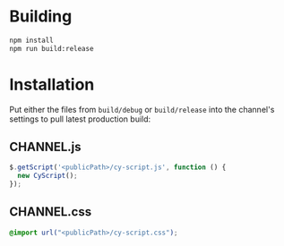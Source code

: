 # Building

```sh
npm install
npm run build:release
```

# Installation

Put either the files from `build/debug` or `build/release` into the channel's settings to pull latest production build:

## CHANNEL.js
```javascript
$.getScript('<publicPath>/cy-script.js', function () {
  new CyScript();
});
```

## CHANNEL.css
```css
@import url("<publicPath>/cy-script.css");
```